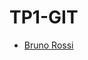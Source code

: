 # TP1-GIT
* [Bruno Rossi](https://github.com/Fede-Barberis/TP1-GIT/blob/rama-bruno/CV-BrunoRossi.md) 